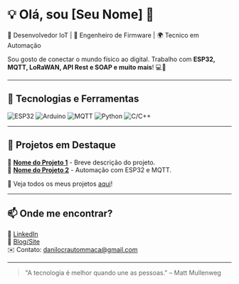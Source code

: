 # 💡 Olá, sou [Seu Nome] 👋

🚀 Desenvolvedor IoT | 🔧 Engenheiro de Firmware | 🌍 Tecnico em Automação  

Sou gosto de conectar o mundo físico ao digital. Trabalho com **ESP32, MQTT, LoRaWAN, API Rest e SOAP e muito mais**! 💻📡  

---

## 🔧 Tecnologias e Ferramentas
![ESP32](https://img.shields.io/badge/ESP32-Blue?style=for-the-badge&logo=espressif)
![Arduino](https://img.shields.io/badge/Arduino-00979D?style=for-the-badge&logo=arduino&logoColor=white)
![MQTT](https://img.shields.io/badge/MQTT-660066?style=for-the-badge&logo=mqtt&logoColor=white)
![Python](https://img.shields.io/badge/Python-3776AB?style=for-the-badge&logo=python&logoColor=white)
![C/C++](https://img.shields.io/badge/C%2B%2B-00599C?style=for-the-badge&logo=c%2B%2B&logoColor=white)

---

## 📌 Projetos em Destaque  
🌱 **[Nome do Projeto 1](https://github.com/seuperfil/projeto1)** - Breve descrição do projeto.  
🔋 **[Nome do Projeto 2](https://github.com/seuperfil/projeto2)** - Automação com ESP32 e MQTT.  

🎯 Veja todos os meus projetos [aqui](https://github.com/seuperfil?tab=repositories)!  

---

## 📫 Onde me encontrar?  
📎 [LinkedIn](https://linkedin.com/in/seuperfil)  
📜 [Blog/Site](https://seusite.com)  
✉️ Contato: danilocrautommaca@gmail.com  

---

> "A tecnologia é melhor quando une as pessoas." – Matt Mullenweg  
